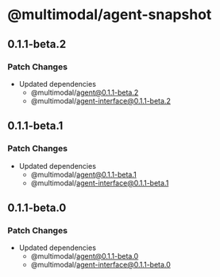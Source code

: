 # @multimodal/agent-snapshot

## 0.1.1-beta.2

### Patch Changes

- Updated dependencies
  - @multimodal/agent@0.1.1-beta.2
  - @multimodal/agent-interface@0.1.1-beta.2

## 0.1.1-beta.1

### Patch Changes

- Updated dependencies
  - @multimodal/agent@0.1.1-beta.1
  - @multimodal/agent-interface@0.1.1-beta.1

## 0.1.1-beta.0

### Patch Changes

- Updated dependencies
  - @multimodal/agent@0.1.1-beta.0
  - @multimodal/agent-interface@0.1.1-beta.0
